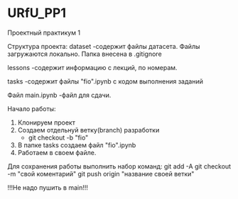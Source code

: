 # URfU_PP1
Проектный практикум 1

Структура проекта:
dataset
-содержит файлы датасета. Файлы загружаются локально. Папка внесена в .gitignore

lessons
-содержит информацию с лекций, по номерам.

tasks
-содержит файлы "fio".ipynb c кодом выполнения заданий

Файл main.ipynb
-файл для сдачи.

Начало работы: 
1) Клонируем проект
3) Создаем отдельнуй ветку(branch) разработки 
    - git checkout -b "fio" 
4) В папке tasks cоздаем файл "fio".ipynb
5) Работаем в своем файле.

Для сохранения работы выполнить набор команд:
git add -A
git checkout -m "свой коментарий"
git push origin "название своей ветки"

!!!Не надо пушить в main!!!